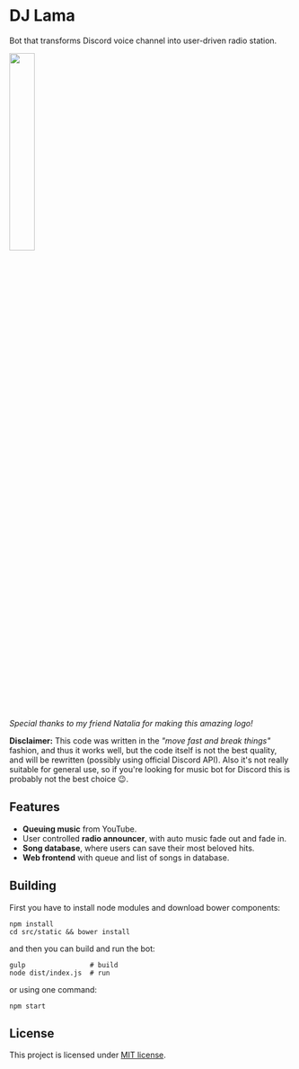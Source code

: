# DJ Lama
Bot that transforms Discord voice channel into user-driven radio station.

<img src="https://cdn.rawgit.com/Deseteral/dj-lama/master/res/logo.svg" width="30%" height="30%">

*Special thanks to my friend Natalia for making this amazing logo!*

**Disclaimer:** This code was written in the *"move fast and break things"*
fashion, and thus it works well, but the code itself is not the best quality,
and will be rewritten (possibly using official Discord API). Also it's not
really suitable for general use, so if you're looking for music bot for Discord
this is probably not the best choice :wink:.

## Features
* **Queuing music** from YouTube.
* User controlled **radio announcer**, with auto music fade out and fade in.
* **Song database**, where users can save their most beloved hits.
* **Web frontend** with queue and list of songs in database.

## Building
First you have to install node modules and download bower components:
```
npm install
cd src/static && bower install
```

and then you can build and run the bot:
```
gulp                # build
node dist/index.js  # run
```
or using one command:
```
npm start
```

## License
This project is licensed under [MIT license](LICENSE).
